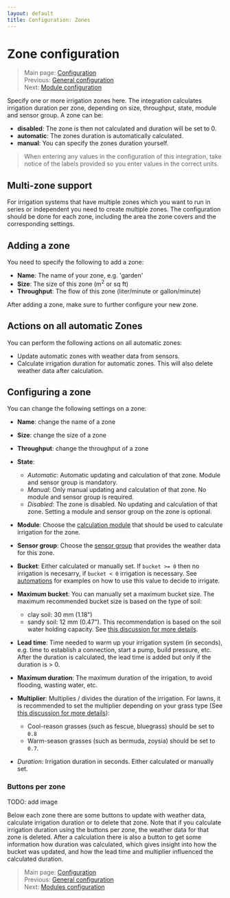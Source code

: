 ```yaml
---
layout: default
title: Configuration: Zones
---
```

# Zone configuration

> Main page: [Configuration](configuration.md)<br/>
> Previous: [General configuration](configuration-general.md)<br/>
> Next: [Module configuration](configurations-modules.md)

Specify one or more irrigation zones here. The integration calculates irrigation duration per zone, depending on size, throughput, state, module and sensor group. A zone can be:
* **disabled**: The zone is then not calculated and duration will be set to 0.
* **automatic**: The zones duration is automatically calculated.
* **manual**: You can specify the zones duration yourself.

> When entering any values in the configuration of this integration, take notice of the labels provided so you enter values in the correct units.

## Multi-zone support
For irrigation systems that have multiple zones which you want to run in series or independent you need to create multiple zones. The configuration should be done for each zone, including the area the zone covers and the corresponding settings.

## Adding a zone
You need to specify the following to add a zone:

- **Name**: The name of your zone, e.g. 'garden'
- **Size**: The size of this zone (m<sup>2</sup> or sq ft)
- **Throughput**: The flow of this zone (liter/minute or gallon/minute)

After adding a zone, make sure to further configure your new zone.

## Actions on all automatic Zones
You can perform the following actions on all automatic zones: 
- Update automatic zones with weather data from sensors.
- Calculate irrigation duration for automatic zones. This will also delete weather data after calculation.

## Configuring a zone
You can change the following settings on a zone:

- **Name**: change the name of a zone
- **Size**: change the size of a zone
- **Throughput**: change the throughput of a zone
- **State**:
  - _Automatic_: Automatic updating and calculation of that zone. Module and sensor group is mandatory.
  - _Manual_: Only manual updating and calculation of that zone. No module and sensor group is required.
  - _Disabled_: The zone is disabled. No updating and calculation of that zone. Setting a module and sensor group on the zone is optional.
- **Module**: Choose the [calculation module](configuration-modules.md) that should be used to calculate irrigation for the zone.
- **Sensor group**: Choose the [sensor group](configuration-sensor-groups.md) that provides the weather data for this zone.
- **Bucket**: Either calculated or manually set. If `bucket >= 0` then no irrigation is necesarry, if `bucket < 0` irrigation is necessary. See [automations](automations.md) for examples on how to use this value to decide to irrigate.
- **Maximum bucket**: You can manually set a maximum bucket size. The maximum recommended bucket size is based on the type of soil:
    - clay soil: 30 mm (1.18")
    - sandy soil: 12 mm (0.47"). 
This recommendation is based on the soil water holding capacity. See [this discussion for more details](https://github.com/jeroenterheerdt/HAsmartirrigation/discussions/448).

- **Lead time**: Time needed to warm up your irrigation system (in seconds), e.g. time to establish a connection, start a pump, build pressure, etc. After the duration is calculated, the lead time is added but only if the duration is > 0.
- **Maximum duration**: The maximum duration of the irrigation, to avoid flooding, wasting water, etc.
- **Multiplier**: Multiplies / divides the duration of the irrigation. For lawns, it is recommended to set the multiplier depending on your grass type (See [this discussion for more details](https://github.com/jeroenterheerdt/HAsmartirrigation/discussions/448)):
    * Cool-reason grasses (such as fescue, bluegrass) should be set to `0.8`
    * Warm-season grasses (such as bermuda, zoysia) should be set to `0.7`.
    
    
- *Duration*: Irrigation duration in seconds. Either calculated or manually set.

### Buttons per zone

TODO: add image

Below each zone there are some buttons to update with weather data, calculate irrigation duration or to delete that zone. Note that if you calculate irrigation duration using the buttons per zone, the weather data for that zone is deleted. 
After a calculation there is also a button to get some information how duration was calculated, which gives insight into how the bucket was updated, and how the lead time and multiplier influenced the calculated duration.

> Main page: [Configuration](configuration.md)<br/>
> Previous: [General configuration](configuration-general.md)<br/>
> Next: [Modules configuration](configurations-modules.md)